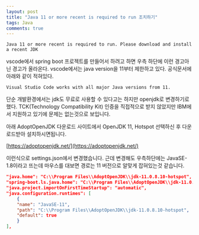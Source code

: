 ```yaml
---
layout: post
title: "Java 11 or more recent is required to run 조치하기"
tags: Java
comments: true
---
```


`Java 11 or more recent is required to run. Please download and install a recent JDK`

vscode에서 spring boot 프로젝트를 만들어서 하려고 하면 우측 하단에 이런 경고아닌 경고가 올라온다.
vscode에서는 java version을 11부터 제한하고 있다. 공식문서에 아래와 같이 적혀있다.

```
Visual Studio Code works with all major Java versions from 11.
```

단순 개발환경에서는 jdk도 무료로 사용할 수 있다고는 하지만 openjdk로 변경하기로 했다.
TCK(Technology Compatibility Kit) 인증을 직접적으로 받지 않았지만 IBM에서 지원하고 있기에 문제는 없는것으로 보입니다.

아래 AdoptOpenJDK 다운로드 사이트에서
OpenJDK 11, Hotspot 선택하신 후 다운로드받아 설치하시면됩니다.

[https://adoptopenjdk.net/](https://adoptopenjdk.net/)

이런식으로 settings.json에서 변경했습니다.
근데 변경해도 우측하단에는 JavaSE-1.8이라고 뜨는데 마우스를 대보면 경로는 11 버전으로 알맞게 잡혀있는것 같습니다.


```json
"java.home": "C:\\Program Files\\AdoptOpenJDK\\jdk-11.0.8.10-hotspot",
"spring-boot.ls.java.home": "C:\\Program Files\\AdoptOpenJDK\\jdk-11.0.8.10-hotspot",
"java.project.importOnFirstTimeStartup": "automatic",
"java.configuration.runtimes": [
    {
    "name": "JavaSE-11",
    "path": "C:\\Program Files\\AdoptOpenJDK\\jdk-11.0.8.10-hotspot",
    "default": true
    }
],
```
